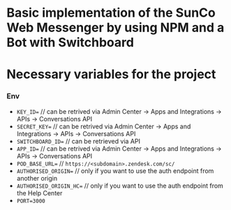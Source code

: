 # Basic implementation of the SunCo Web Messenger by using NPM and a Bot with Switchboard

# Necessary variables for the project

### Env

- `KEY_ID=` // can be retrived via Admin Center -> Apps and Integrations -> APIs -> Conversations API
- `SECRET_KEY=` // can be retrived via Admin Center -> Apps and Integrations -> APIs -> Conversations API
- `SWITCHBOARD_ID=` // can be retrieved via API
- `APP_ID=` // can be retrived via Admin Center -> Apps and Integrations -> APIs -> Conversations API
- `POD_BASE_URL=` // `https://<subdomain>.zendesk.com/sc/`
- `AUTHORISED_ORIGIN=` // only if you want to use the auth endpoint from another origin
- `AUTHORISED_ORIGIN_HC=` // only if you want to use the auth endpoint from the Help Center
- `PORT=3000`
